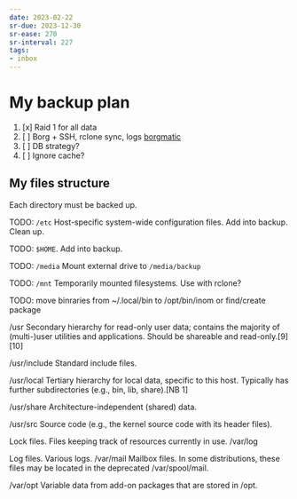 ```yaml
---
date: 2023-02-22
sr-due: 2023-12-30
sr-ease: 270
sr-interval: 227
tags:
- inbox
---
```


# My backup plan

1. [x] Raid 1 for all data
2. [ ] Borg + SSH, rclone sync, logs [borgmatic](https://torsion.org/borgmatic/)
3. [ ] DB strategy?
4. [ ] Ignore cache?

## My files structure

Each directory must be backed up.

TODO: `/etc` Host-specific system-wide configuration files. Add into backup.
Clean up.

TODO: `$HOME`. Add into backup.

TODO: `/media` Mount external drive to `/media/backup`

TODO: `/mnt` Temporarily mounted filesystems. Use with rclone?

TODO: move binraries from ~/.local/bin to /opt/bin/inom or find/create package

/usr
Secondary hierarchy for read-only user data; contains the majority of (multi-)user utilities and applications. Should be shareable and read-only.[9][10]

/usr/include
Standard include files.

/usr/local
Tertiary hierarchy for local data, specific to this host. Typically has further subdirectories (e.g., bin, lib, share).[NB 1]

/usr/share
Architecture-independent (shared) data.

/usr/src
Source code (e.g., the kernel source code with its header files).

Lock files. Files keeping track of resources currently in use.
/var/log

Log files. Various logs.
/var/mail
Mailbox files. In some distributions, these files may be located in the deprecated /var/spool/mail.

/var/opt
Variable data from add-on packages that are stored in /opt.
